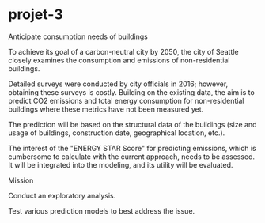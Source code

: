 # projet-3

Anticipate consumption needs of buildings

To achieve its goal of a carbon-neutral city by 2050, the city of Seattle closely examines the consumption and emissions of non-residential buildings.

Detailed surveys were conducted by city officials in 2016; however, obtaining these surveys is costly. Building on the existing data, the aim is to predict CO2 emissions and total energy consumption for non-residential buildings where these metrics have not been measured yet.

The prediction will be based on the structural data of the buildings (size and usage of buildings, construction date, geographical location, etc.).

The interest of the "ENERGY STAR Score" for predicting emissions, which is cumbersome to calculate with the current approach, needs to be assessed. It will be integrated into the modeling, and its utility will be evaluated.

Mission

Conduct an exploratory analysis.

Test various prediction models to best address the issue.

